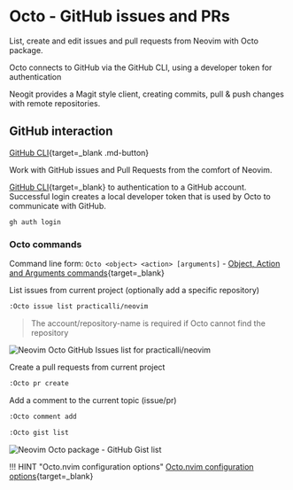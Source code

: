 # Octo - GitHub issues and PRs

List, create and edit issues and pull requests from Neovim with Octo package.

Octo connects to GitHub via the GitHub CLI, using a developer token for authentication

Neogit provides a Magit style client, creating commits, pull & push changes with remote repositories.


## GitHub interaction

[GitHub CLI](https://cli.github.com/){target=_blank .md-button}

Work with GitHub issues and Pull Requests from the comfort of Neovim.

[GitHub CLI](https://cli.github.com/){target=_blank} to authentication to a GitHub account.  Successful login creates a local developer token that is used by Octo to communicate with GitHub.

```shell
gh auth login
```

### Octo commands

Command line form: `Octo <object> <action> [arguments]` - [Object, Action and Arguments commands](https://github.com/pwntester/octo.nvim#-commands){target=_blank}

List issues from current project (optionally add a specific repository)

```sh
:Octo issue list practicalli/neovim
```

> The account/repository-name is required if Octo cannot find the repository

![Neovim Octo GitHub Issues list for practicalli/neovim](https://raw.githubusercontent.com/practicalli/graphic-design/live/neovim/screenshots/neovim-octo-github-issue-list.png)

Create a pull requests from current project

```sh
:Octo pr create
```

Add a comment to the current topic (issue/pr)
```sh
:Octo comment add

```

```sh
:Octo gist list
```

![Neovim Octo package - GitHub Gist list](https://raw.githubusercontent.com/practicalli/graphic-design/live/neovim/screenshots/neovim-octo-github-gist-list.png)

!!! HINT "Octo.nvim configuration options"
    [Octo.nvim configuration options](https://github.com/pwntester/octo.nvim#%EF%B8%8F-configuration){target=_blank}
